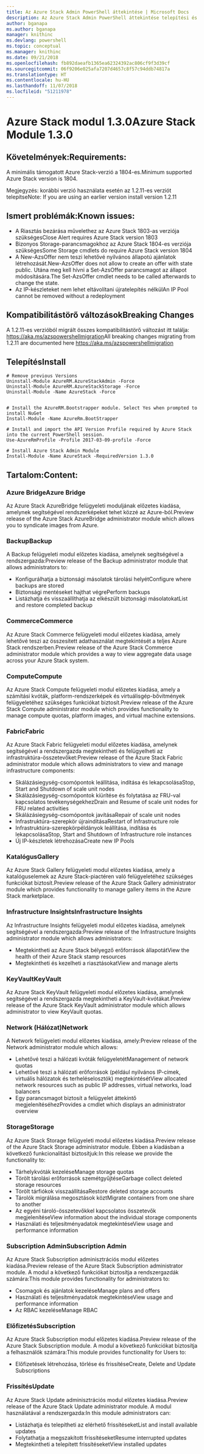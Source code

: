 ```yaml
---
title: Az Azure Stack Admin PowerShell áttekintése | Microsoft Docs
description: Az Azure Stack Admin PowerShell áttekintése telepítési és konfigurációs utasításokkal.
author: bganapa
ms.author: bganapa
manager: knithinc
ms.devlang: powershell
ms.topic: conceptual
ms.manager: knithinc
ms.date: 09/21/2018
ms.openlocfilehash: fb892daeafb1365ea62324392ac806cf9f3d39cf
ms.sourcegitcommit: 06f9206e025afa7207d4657c8f57c94ddb74817a
ms.translationtype: HT
ms.contentlocale: hu-HU
ms.lasthandoff: 11/07/2018
ms.locfileid: "51211978"
---
```

# <a name="azure-stack-module-130"></a><span data-ttu-id="7ec44-103">Azure Stack modul 1.3.0</span><span class="sxs-lookup"><span data-stu-id="7ec44-103">Azure Stack Module 1.3.0</span></span>

## <a name="requirements"></a><span data-ttu-id="7ec44-104">Követelmények:</span><span class="sxs-lookup"><span data-stu-id="7ec44-104">Requirements:</span></span>
<span data-ttu-id="7ec44-105">A minimális támogatott Azure Stack-verzió a 1804-es.</span><span class="sxs-lookup"><span data-stu-id="7ec44-105">Minimum supported Azure Stack version is 1804.</span></span>

<span data-ttu-id="7ec44-106">Megjegyzés: korábbi verzió használata esetén az 1.2.11-es verziót telepítse</span><span class="sxs-lookup"><span data-stu-id="7ec44-106">Note: If you are using an earlier version install version 1.2.11</span></span>

## <a name="known-issues"></a><span data-ttu-id="7ec44-107">Ismert problémák:</span><span class="sxs-lookup"><span data-stu-id="7ec44-107">Known issues:</span></span>

- <span data-ttu-id="7ec44-108">A Riasztás bezárása művelethez az Azure Stack 1803-as verziója szükséges</span><span class="sxs-lookup"><span data-stu-id="7ec44-108">Close Alert requires Azure Stack version 1803</span></span>
- <span data-ttu-id="7ec44-109">Bizonyos Storage-parancsmagokhoz az Azure Stack 1804-es verziója szükséges</span><span class="sxs-lookup"><span data-stu-id="7ec44-109">Some Storage cmdlets do require Azure Stack version 1804</span></span>
- <span data-ttu-id="7ec44-110">A New-AzsOffer nem teszi lehetővé nyilvános állapotú ajánlatok létrehozását.</span><span class="sxs-lookup"><span data-stu-id="7ec44-110">New-AzsOffer does not allow to create an offer with state public.</span></span> <span data-ttu-id="7ec44-111">Utána meg kell hívni a Set-AzsOffer parancsmagot az állapot módosítására.</span><span class="sxs-lookup"><span data-stu-id="7ec44-111">The Set-AzsOffer cmdlet needs to be called afterwards to change the state.</span></span>
- <span data-ttu-id="7ec44-112">Az IP-készleteket nem lehet eltávolítani újratelepítés nélkül</span><span class="sxs-lookup"><span data-stu-id="7ec44-112">An IP Pool cannot be removed without a redeployment</span></span>

## <a name="breaking-changes"></a><span data-ttu-id="7ec44-113">Kompatibilitástörő változások</span><span class="sxs-lookup"><span data-stu-id="7ec44-113">Breaking Changes</span></span>
<span data-ttu-id="7ec44-114">A 1.2.11-es verzióból migrált összes kompatibilitástörő változást itt találja: https://aka.ms/azspowershellmigration</span><span class="sxs-lookup"><span data-stu-id="7ec44-114">All breaking changes migrating from 1.2.11 are documented here https://aka.ms/azspowershellmigration</span></span>

## <a name="install"></a><span data-ttu-id="7ec44-115">Telepítés</span><span class="sxs-lookup"><span data-stu-id="7ec44-115">Install</span></span>
```
# Remove previous Versions
Uninstall-Module AzureRM.AzureStackAdmin -Force
Uninstall-Module AzureRM.AzureStackStorage -Force
Uninstall-Module -Name AzureStack -Force 


# Install the AzureRM.Bootstrapper module. Select Yes when prompted to install NuGet
Install-Module -Name AzureRm.BootStrapper

# Install and import the API Version Profile required by Azure Stack into the current PowerShell session.
Use-AzureRmProfile -Profile 2017-03-09-profile -Force

# Install Azure Stack Admin Module
Install-Module -Name AzureStack -RequiredVersion 1.3.0
```
## <a name="content"></a><span data-ttu-id="7ec44-116">Tartalom:</span><span class="sxs-lookup"><span data-stu-id="7ec44-116">Content:</span></span>
### <a name="azure-bridge"></a><span data-ttu-id="7ec44-117">Azure Bridge</span><span class="sxs-lookup"><span data-stu-id="7ec44-117">Azure Bridge</span></span>
<span data-ttu-id="7ec44-118">Az Azure Stack AzureBridge felügyeleti moduljának előzetes kiadása, amelynek segítségével rendszerképeket tehet közzé az Azure-ból.</span><span class="sxs-lookup"><span data-stu-id="7ec44-118">Preview release of the Azure Stack AzureBridge administrator module which allows you to syndicate images from Azure.</span></span>

### <a name="backup"></a><span data-ttu-id="7ec44-119">Backup</span><span class="sxs-lookup"><span data-stu-id="7ec44-119">Backup</span></span>
<span data-ttu-id="7ec44-120">A Backup felügyeleti modul előzetes kiadása, amelynek segítségével a rendszergazda:</span><span class="sxs-lookup"><span data-stu-id="7ec44-120">Preview release of the Backup administrator module that allows administrators to:</span></span>
- <span data-ttu-id="7ec44-121">Konfigurálhatja a biztonsági másolatok tárolási helyét</span><span class="sxs-lookup"><span data-stu-id="7ec44-121">Configure where backups are stored</span></span>
- <span data-ttu-id="7ec44-122">Biztonsági mentéseket hajthat végre</span><span class="sxs-lookup"><span data-stu-id="7ec44-122">Perform backups</span></span>
- <span data-ttu-id="7ec44-123">Listázhatja és visszaállíthatja az elkészült biztonsági másolatokat</span><span class="sxs-lookup"><span data-stu-id="7ec44-123">List and restore completed backup</span></span>

### <a name="commerce"></a><span data-ttu-id="7ec44-124">Commerce</span><span class="sxs-lookup"><span data-stu-id="7ec44-124">Commerce</span></span>
<span data-ttu-id="7ec44-125">Az Azure Stack Commerce felügyeleti modul előzetes kiadása, amely lehetővé teszi az összesített adathasználat megtekintését a teljes Azure Stack rendszerben.</span><span class="sxs-lookup"><span data-stu-id="7ec44-125">Preview release of the Azure Stack Commerce administrator module which provides a way to view aggregate data usage across your Azure Stack system.</span></span>

### <a name="compute"></a><span data-ttu-id="7ec44-126">Compute</span><span class="sxs-lookup"><span data-stu-id="7ec44-126">Compute</span></span>
<span data-ttu-id="7ec44-127">Az Azure Stack Compute felügyeleti modul előzetes kiadása, amely a számítási kvóták, platform-rendszerképek és virtuálisgép-bővítmények felügyeletéhez szükséges funkciókat biztosít.</span><span class="sxs-lookup"><span data-stu-id="7ec44-127">Preview release of the Azure Stack Compute administrator module which provides functionality to manage compute quotas, platform images, and virtual machine extensions.</span></span>

### <a name="fabric"></a><span data-ttu-id="7ec44-128">Fabric</span><span class="sxs-lookup"><span data-stu-id="7ec44-128">Fabric</span></span>
<span data-ttu-id="7ec44-129">Az Azure Stack Fabric felügyeleti modul előzetes kiadása, amelynek segítségével a rendszergazda megtekintheti és felügyelheti az infrastruktúra-összetevőket:</span><span class="sxs-lookup"><span data-stu-id="7ec44-129">Preview release of the Azure Stack Fabric administrator module which allows administrators to view and manage infrastructure components:</span></span>
- <span data-ttu-id="7ec44-130">Skálázásiegység-csomópontok leállítása, indítása és lekapcsolása</span><span class="sxs-lookup"><span data-stu-id="7ec44-130">Stop, Start and Shutdown of scale unit nodes</span></span>
- <span data-ttu-id="7ec44-131">Skálázásiegység-csomópontok kiürítése és folytatása az FRU-val kapcsolatos tevékenységekhez</span><span class="sxs-lookup"><span data-stu-id="7ec44-131">Drain and Resume of scale unit nodes for FRU related activities</span></span>
- <span data-ttu-id="7ec44-132">Skálázásiegység-csomópontok javítása</span><span class="sxs-lookup"><span data-stu-id="7ec44-132">Repair of scale unit nodes</span></span>
- <span data-ttu-id="7ec44-133">Infrastruktúra-szerepkör újraindítása</span><span class="sxs-lookup"><span data-stu-id="7ec44-133">Restart of Infrastructure role</span></span>
- <span data-ttu-id="7ec44-134">Infrastruktúra-szerepkörpéldányok leállítása, indítása és lekapcsolása</span><span class="sxs-lookup"><span data-stu-id="7ec44-134">Stop, Start and Shutdown of Infrastructure role instances</span></span>
- <span data-ttu-id="7ec44-135">Új IP-készletek létrehozása</span><span class="sxs-lookup"><span data-stu-id="7ec44-135">Create new IP Pools</span></span>


### <a name="gallery"></a><span data-ttu-id="7ec44-136">Katalógus</span><span class="sxs-lookup"><span data-stu-id="7ec44-136">Gallery</span></span>
<span data-ttu-id="7ec44-137">Az Azure Stack Gallery felügyeleti modul előzetes kiadása, amely a katalóguselemek az Azure Stack-piactéren való felügyeletéhez szükséges funkciókat biztosít.</span><span class="sxs-lookup"><span data-stu-id="7ec44-137">Preview release of the Azure Stack Gallery administrator module which provides functionality to manage gallery items in the Azure Stack marketplace.</span></span>

### <a name="infrastructure-insights"></a><span data-ttu-id="7ec44-138">Infrastructure Insights</span><span class="sxs-lookup"><span data-stu-id="7ec44-138">Infrastructure Insights</span></span>
<span data-ttu-id="7ec44-139">Az Infrastructure Insights felügyeleti modul előzetes kiadása, amelynek segítségével a rendszergazda:</span><span class="sxs-lookup"><span data-stu-id="7ec44-139">Preview release of the Infrastructure Insights administrator module which allows administrators:</span></span>
- <span data-ttu-id="7ec44-140">Megtekintheti az Azure Stack bélyegző erőforrások állapotát</span><span class="sxs-lookup"><span data-stu-id="7ec44-140">View the health of their Azure Stack stamp resources</span></span>
- <span data-ttu-id="7ec44-141">Megtekintheti és kezelheti a riasztásokat</span><span class="sxs-lookup"><span data-stu-id="7ec44-141">View and manage alerts</span></span>

### <a name="keyvault"></a><span data-ttu-id="7ec44-142">KeyVault</span><span class="sxs-lookup"><span data-stu-id="7ec44-142">KeyVault</span></span>
<span data-ttu-id="7ec44-143">Az Azure Stack KeyVault felügyeleti modul előzetes kiadása, amelynek segítségével a rendszergazda megtekintheti a KeyVault-kvótákat.</span><span class="sxs-lookup"><span data-stu-id="7ec44-143">Preview release of the Azure Stack KeyVault administrator module which allows administrator to view KeyVault quotas.</span></span>

### <a name="network"></a><span data-ttu-id="7ec44-144">Network (Hálózat)</span><span class="sxs-lookup"><span data-stu-id="7ec44-144">Network</span></span>
<span data-ttu-id="7ec44-145">A Network felügyeleti modul előzetes kiadása, amely:</span><span class="sxs-lookup"><span data-stu-id="7ec44-145">Preview release of the Network administrator module which allows:</span></span>
- <span data-ttu-id="7ec44-146">Lehetővé teszi a hálózati kvóták felügyeletét</span><span class="sxs-lookup"><span data-stu-id="7ec44-146">Management of network quotas</span></span>
- <span data-ttu-id="7ec44-147">Lehetővé teszi a hálózati erőforrások (például nyilvános IP-címek, virtuális hálózatok és terheléselosztók) megtekintését</span><span class="sxs-lookup"><span data-stu-id="7ec44-147">View allocated network resources such as public IP addresses, virtual networks, load balancers</span></span>
- <span data-ttu-id="7ec44-148">Egy parancsmagot biztosít a felügyelet áttekintő megjelenítéséhez</span><span class="sxs-lookup"><span data-stu-id="7ec44-148">Provides a cmdlet which displays an administrator overview</span></span>

### <a name="storage"></a><span data-ttu-id="7ec44-149">Storage</span><span class="sxs-lookup"><span data-stu-id="7ec44-149">Storage</span></span>
<span data-ttu-id="7ec44-150">Az Azure Stack Storage felügyeleti modul előzetes kiadása.</span><span class="sxs-lookup"><span data-stu-id="7ec44-150">Preview release of the Azure Stack Storage administrator module.</span></span>  <span data-ttu-id="7ec44-151">Ebben a kiadásban a következő funkcionalitást biztosítjuk:</span><span class="sxs-lookup"><span data-stu-id="7ec44-151">In this release we provide the functionality to:</span></span>
- <span data-ttu-id="7ec44-152">Tárhelykvóták kezelése</span><span class="sxs-lookup"><span data-stu-id="7ec44-152">Manage storage quotas</span></span>
- <span data-ttu-id="7ec44-153">Törölt tárolási erőforrások szemétgyűjtése</span><span class="sxs-lookup"><span data-stu-id="7ec44-153">Garbage collect deleted storage resources</span></span>
- <span data-ttu-id="7ec44-154">Törölt tárfiókok visszaállítása</span><span class="sxs-lookup"><span data-stu-id="7ec44-154">Restore deleted storage accounts</span></span>
- <span data-ttu-id="7ec44-155">Tárolók migrálása megosztások közt</span><span class="sxs-lookup"><span data-stu-id="7ec44-155">Migrate containers from one share to another</span></span>
- <span data-ttu-id="7ec44-156">Az egyéni tároló-összetevőkkel kapcsolatos összetevők megjelenítése</span><span class="sxs-lookup"><span data-stu-id="7ec44-156">View information about the individual storage components</span></span>
- <span data-ttu-id="7ec44-157">Használati és teljesítményadatok megtekintése</span><span class="sxs-lookup"><span data-stu-id="7ec44-157">View usage and performance information</span></span>

### <a name="subscription-admin"></a><span data-ttu-id="7ec44-158">Subscription Admin</span><span class="sxs-lookup"><span data-stu-id="7ec44-158">Subscription Admin</span></span>
<span data-ttu-id="7ec44-159">Az Azure Stack Subscription adminisztrációs modul előzetes kiadása.</span><span class="sxs-lookup"><span data-stu-id="7ec44-159">Preview release of the Azure Stack Subscription administrator module.</span></span>  <span data-ttu-id="7ec44-160">A modul a következő funkciókat biztosítja a rendszergazdák számára:</span><span class="sxs-lookup"><span data-stu-id="7ec44-160">This module provides functionality for administrators to:</span></span>
- <span data-ttu-id="7ec44-161">Csomagok és ajánlatok kezelése</span><span class="sxs-lookup"><span data-stu-id="7ec44-161">Manage plans and offers</span></span>
- <span data-ttu-id="7ec44-162">Használati és teljesítményadatok megtekintése</span><span class="sxs-lookup"><span data-stu-id="7ec44-162">View usage and performance information</span></span>
- <span data-ttu-id="7ec44-163">Az RBAC kezelése</span><span class="sxs-lookup"><span data-stu-id="7ec44-163">Manage RBAC</span></span>

### <a name="subscription"></a><span data-ttu-id="7ec44-164">Előfizetés</span><span class="sxs-lookup"><span data-stu-id="7ec44-164">Subscription</span></span>
<span data-ttu-id="7ec44-165">Az Azure Stack Subscription modul előzetes kiadása.</span><span class="sxs-lookup"><span data-stu-id="7ec44-165">Preview release of the Azure Stack Subscription module.</span></span>  <span data-ttu-id="7ec44-166">A modul a következő funkciókat biztosítja a felhasználók számára:</span><span class="sxs-lookup"><span data-stu-id="7ec44-166">This module provides functionality for Users to:</span></span>
- <span data-ttu-id="7ec44-167">Előfizetések létrehozása, törlése és frissítése</span><span class="sxs-lookup"><span data-stu-id="7ec44-167">Create, Delete and Update Subscriptions</span></span>

### <a name="update"></a><span data-ttu-id="7ec44-168">Frissítés</span><span class="sxs-lookup"><span data-stu-id="7ec44-168">Update</span></span>
<span data-ttu-id="7ec44-169">Az Azure Stack Update adminisztrációs modul előzetes kiadása.</span><span class="sxs-lookup"><span data-stu-id="7ec44-169">Preview release of the Azure Stack Update administrator module.</span></span>  <span data-ttu-id="7ec44-170">A modul használatával a rendszergazda:</span><span class="sxs-lookup"><span data-stu-id="7ec44-170">In this module administrators can:</span></span>
- <span data-ttu-id="7ec44-171">Listázhatja és telepítheti az elérhető frissítéseket</span><span class="sxs-lookup"><span data-stu-id="7ec44-171">List and install available updates</span></span>
- <span data-ttu-id="7ec44-172">Folytathatja a megszakított frissítéseket</span><span class="sxs-lookup"><span data-stu-id="7ec44-172">Resume interrupted updates</span></span>
- <span data-ttu-id="7ec44-173">Megtekintheti a telepített frissítéseket</span><span class="sxs-lookup"><span data-stu-id="7ec44-173">View installed updates</span></span>
